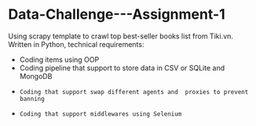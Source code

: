 # Data-Challenge---Assignment-1
Using scrapy template to crawl top best-seller books list from Tiki.vn. Written in Python, technical requirements:
  -   Coding items using OOP
  -   Coding pipeline that support to store data in CSV or SQLite and MongoDB
  - 	Coding that support swap different agents and  proxies to prevent banning
  - 	Coding that support middlewares using Selenium
